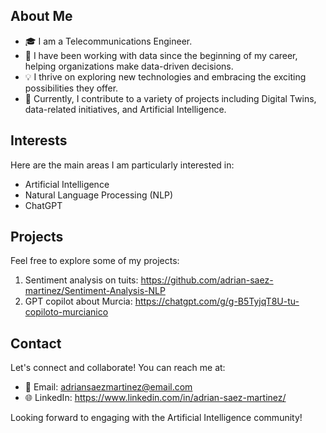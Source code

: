 ## About Me

- 🎓 I am a Telecommunications Engineer.
- 👔 I have been working with data since the beginning of my career, helping organizations make data-driven decisions.
- 💡 I thrive on exploring new technologies and embracing the exciting possibilities they offer.
- 💼 Currently, I contribute to a variety of projects including Digital Twins, data-related initiatives, and Artificial Intelligence.

## Interests

Here are the main areas I am particularly interested in:

- Artificial Intelligence
- Natural Language Processing (NLP)
- ChatGPT

## Projects

Feel free to explore some of my projects:

1. Sentiment analysis on tuits: https://github.com/adrian-saez-martinez/Sentiment-Analysis-NLP
2. GPT copilot about Murcia: https://chatgpt.com/g/g-B5TyjqT8U-tu-copiloto-murcianico

## Contact

Let's connect and collaborate! You can reach me at:

- 📧 Email: adriansaezmartinez@email.com
- 🌐 LinkedIn: https://www.linkedin.com/in/adrian-saez-martinez/

Looking forward to engaging with the Artificial Intelligence community!

